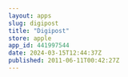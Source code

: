 ```yaml
---
layout: apps
slug: digipost
title: "Digipost"
store: apple
app_id: 441997544
date: 2024-03-15T12:44:37Z
published: 2011-06-11T00:42:27Z
---
```

